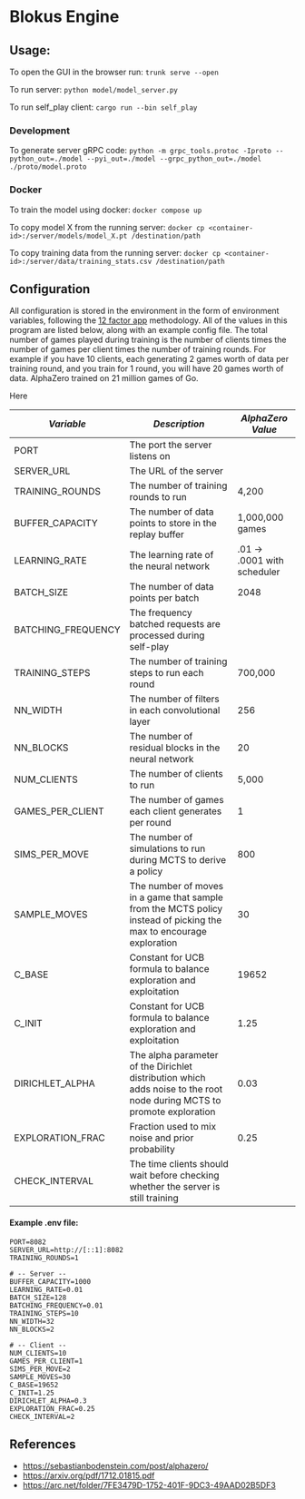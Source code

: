 # Blokus Engine

## Usage:

To open the GUI in the browser run:
`trunk serve --open`

To run server:
`python model/model_server.py`

To run self_play client:
`cargo run --bin self_play`

### Development

To generate server gRPC code: `python -m grpc_tools.protoc -Iproto --python_out=./model --pyi_out=./model --grpc_python_out=./model ./proto/model.proto`

### Docker

To train the model using docker: `docker compose up`

To copy model X from the running server: `docker cp <container-id>:/server/models/model_X.pt /destination/path`

To copy training data from the running server: `docker cp <container-id>:/server/data/training_stats.csv /destination/path`


## Configuration

All configuration is stored in the environment in the form of environment variables, following the [12 factor app](https://12factor.net/config) methodology. All of the values in this program are listed below, along with an example config file. The total number of games played during training is the number of clients times the number of games per client times the number of training rounds. For example if you have 10 clients, each generating 2 games worth of data per training round, and you train for 1 round, you will have 20 games worth of data. AlphaZero trained on 21 million games of Go.

Here

| *Variable* | *Description* | *AlphaZero Value* |
| --- | --- | --- |
| PORT | The port the server listens on |  |
| SERVER_URL | The URL of the server | |
| TRAINING_ROUNDS | The number of training rounds to run | 4,200 |
| BUFFER_CAPACITY | The number of data points to store in the replay buffer | 1,000,000 games |
| LEARNING_RATE | The learning rate of the neural network | .01 -> .0001 with scheduler |
| BATCH_SIZE | The number of data points per batch | 2048 |
| BATCHING_FREQUENCY | The frequency batched requests are processed during self-play |  |
| TRAINING_STEPS | The number of training steps to run each round | 700,000 |
| NN_WIDTH | The number of filters in each convolutional layer | 256 |
| NN_BLOCKS | The number of residual blocks in the neural network | 20 |
| NUM_CLIENTS | The number of clients to run | 5,000 |
| GAMES_PER_CLIENT | The number of games each client generates per round | 1 |
| SIMS_PER_MOVE | The number of simulations to run during MCTS to derive a policy | 800 |
| SAMPLE_MOVES | The number of moves in a game that sample from the MCTS policy instead of picking the max to encourage exploration | 30 |
| C_BASE | Constant for UCB formula to balance exploration and exploitation | 19652 |
| C_INIT | Constant for UCB formula to balance exploration and exploitation | 1.25 |
| DIRICHLET_ALPHA | The alpha parameter of the Dirichlet distribution which adds noise to the root node during MCTS to promote exploration | 0.03 |
| EXPLORATION_FRAC | Fraction used to mix noise and prior probability | 0.25 |
| CHECK_INTERVAL | The time clients should wait before checking whether the server is still training |  |


#### Example .env file:

```env
PORT=8082
SERVER_URL=http://[::1]:8082
TRAINING_ROUNDS=1

# -- Server --
BUFFER_CAPACITY=1000
LEARNING_RATE=0.01
BATCH_SIZE=128
BATCHING_FREQUENCY=0.01
TRAINING_STEPS=10
NN_WIDTH=32
NN_BLOCKS=2

# -- Client --
NUM_CLIENTS=10
GAMES_PER_CLIENT=1
SIMS_PER_MOVE=2
SAMPLE_MOVES=30
C_BASE=19652
C_INIT=1.25
DIRICHLET_ALPHA=0.3
EXPLORATION_FRAC=0.25
CHECK_INTERVAL=2
```

## References

- https://sebastianbodenstein.com/post/alphazero/
- https://arxiv.org/pdf/1712.01815.pdf
- https://arc.net/folder/7FE3479D-1752-401F-9DC3-49AAD02B5DF3
